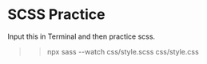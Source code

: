 # SCSS Practice

Input this in Terminal and then practice scss.

> > npx sass --watch css/style.scss css/style.css
